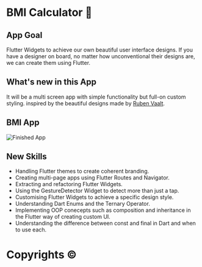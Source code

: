 


# BMI Calculator 💪

## App Goal

Flutter Widgets to achieve our own beautiful user interface designs. If you have a designer on board, no matter how unconventional their designs are, we can create them using Flutter. 


## What's new in this App
 It will be a multi screen app with simple functionality but full-on custom styling. 
 inspired by the beautiful designs made by [Ruben Vaalt](https://dribbble.com/shots/4585382-Simple-BMI-Calculator).
## BMI App
![Finished App](https://github.com/londonappbrewery/Images/blob/master/bmi-calc-demo.gif)

## New Skills

- Handling Flutter themes to create coherent branding. 
- Creating multi-page apps using Flutter Routes and Navigator.
- Extracting and refactoring Flutter Widgets. 
- Using the GestureDetector Widget to detect more than just a tap.
- Customising Flutter Widgets to achieve a specific design style.
- Understanding Dart Enums and the Ternary Operator.
- Implementing OOP conecepts such as composition and inheritance in the Flutter way of creating custom UI.
- Understanding the difference between const and final in Dart and when to use each.


# Copyrights :copyright:




